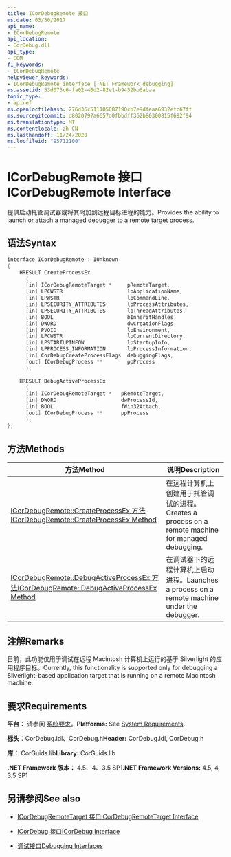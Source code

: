 ```yaml
---
title: ICorDebugRemote 接口
ms.date: 03/30/2017
api_name:
- ICorDebugRemote
api_location:
- CorDebug.dll
api_type:
- COM
f1_keywords:
- ICorDebugRemote
helpviewer_keywords:
- ICorDebugRemote interface [.NET Framework debugging]
ms.assetid: 53d073c6-fa02-40d2-82e1-b9452bb6abaa
topic_type:
- apiref
ms.openlocfilehash: 276d36c511105087190cb7e9dfeaa6932efc67ff
ms.sourcegitcommit: d8020797a6657d0fbbdff362b80300815f682f94
ms.translationtype: MT
ms.contentlocale: zh-CN
ms.lasthandoff: 11/24/2020
ms.locfileid: "95712100"
---
```

# <a name="icordebugremote-interface"></a><span data-ttu-id="367b3-102">ICorDebugRemote 接口</span><span class="sxs-lookup"><span data-stu-id="367b3-102">ICorDebugRemote Interface</span></span>

<span data-ttu-id="367b3-103">提供启动托管调试器或将其附加到远程目标进程的能力。</span><span class="sxs-lookup"><span data-stu-id="367b3-103">Provides the ability to launch or attach a managed debugger to a remote target process.</span></span>  
  
## <a name="syntax"></a><span data-ttu-id="367b3-104">语法</span><span class="sxs-lookup"><span data-stu-id="367b3-104">Syntax</span></span>  
  
```cpp  
interface ICorDebugRemote : IUnknown  
{  
    HRESULT CreateProcessEx  
      (  
      [in] ICorDebugRemoteTarget *     pRemoteTarget,  
      [in] LPCWSTR                     lpApplicationName,  
      [in] LPWSTR                      lpCommandLine,  
      [in] LPSECURITY_ATTRIBUTES       lpProcessAttributes,  
      [in] LPSECURITY_ATTRIBUTES       lpThreadAttributes,  
      [in] BOOL                        bInheritHandles,  
      [in] DWORD                       dwCreationFlags,  
      [in] PVOID                       lpEnvironment,  
      [in] LPCWSTR                     lpCurrentDirectory,  
      [in] LPSTARTUPINFOW              lpStartupInfo,  
      [in] LPPROCESS_INFORMATION       lpProcessInformation,  
      [in] CorDebugCreateProcessFlags  debuggingFlags,  
      [out] ICorDebugProcess **        ppProcess  
      );  
  
    HRESULT DebugActiveProcessEx  
      (  
      [in] ICorDebugRemoteTarget *   pRemoteTarget,  
      [in] DWORD                     dwProcessId,  
      [in] BOOL                      fWin32Attach,  
      [out] ICorDebugProcess **      ppProcess  
      );  
};  
```  
  
## <a name="methods"></a><span data-ttu-id="367b3-105">方法</span><span class="sxs-lookup"><span data-stu-id="367b3-105">Methods</span></span>  
  
|<span data-ttu-id="367b3-106">方法</span><span class="sxs-lookup"><span data-stu-id="367b3-106">Method</span></span>|<span data-ttu-id="367b3-107">说明</span><span class="sxs-lookup"><span data-stu-id="367b3-107">Description</span></span>|  
|------------|-----------------|  
|[<span data-ttu-id="367b3-108">ICorDebugRemote::CreateProcessEx 方法</span><span class="sxs-lookup"><span data-stu-id="367b3-108">ICorDebugRemote::CreateProcessEx Method</span></span>](icordebugremote-createprocessex-method.md)|<span data-ttu-id="367b3-109">在远程计算机上创建用于托管调试的进程。</span><span class="sxs-lookup"><span data-stu-id="367b3-109">Creates a process on a remote machine for managed debugging.</span></span>|  
|[<span data-ttu-id="367b3-110">ICorDebugRemote::DebugActiveProcessEx 方法</span><span class="sxs-lookup"><span data-stu-id="367b3-110">ICorDebugRemote::DebugActiveProcessEx Method</span></span>](icordebugremote-debugactiveprocessex-method.md)|<span data-ttu-id="367b3-111">在调试器下的远程计算机上启动进程。</span><span class="sxs-lookup"><span data-stu-id="367b3-111">Launches a process on a remote machine under the debugger.</span></span>|  
  
## <a name="remarks"></a><span data-ttu-id="367b3-112">注解</span><span class="sxs-lookup"><span data-stu-id="367b3-112">Remarks</span></span>  

 <span data-ttu-id="367b3-113">目前，此功能仅用于调试在远程 Macintosh 计算机上运行的基于 Silverlight 的应用程序目标。</span><span class="sxs-lookup"><span data-stu-id="367b3-113">Currently, this functionality is supported only for debugging a Silverlight-based application target that is running on a remote Macintosh machine.</span></span>  
  
## <a name="requirements"></a><span data-ttu-id="367b3-114">要求</span><span class="sxs-lookup"><span data-stu-id="367b3-114">Requirements</span></span>  

 <span data-ttu-id="367b3-115">**平台：** 请参阅 [系统要求](../../get-started/system-requirements.md)。</span><span class="sxs-lookup"><span data-stu-id="367b3-115">**Platforms:** See [System Requirements](../../get-started/system-requirements.md).</span></span>  
  
 <span data-ttu-id="367b3-116">**标头**：CorDebug.idl、CorDebug.h</span><span class="sxs-lookup"><span data-stu-id="367b3-116">**Header:** CorDebug.idl, CorDebug.h</span></span>  
  
 <span data-ttu-id="367b3-117">**库：** CorGuids.lib</span><span class="sxs-lookup"><span data-stu-id="367b3-117">**Library:** CorGuids.lib</span></span>  
  
 <span data-ttu-id="367b3-118">**.NET Framework 版本：** 4.5、4、3.5 SP1</span><span class="sxs-lookup"><span data-stu-id="367b3-118">**.NET Framework Versions:** 4.5, 4, 3.5 SP1</span></span>  
  
## <a name="see-also"></a><span data-ttu-id="367b3-119">另请参阅</span><span class="sxs-lookup"><span data-stu-id="367b3-119">See also</span></span>

- [<span data-ttu-id="367b3-120">ICorDebugRemoteTarget 接口</span><span class="sxs-lookup"><span data-stu-id="367b3-120">ICorDebugRemoteTarget Interface</span></span>](icordebugremotetarget-interface.md)
- [<span data-ttu-id="367b3-121">ICorDebug 接口</span><span class="sxs-lookup"><span data-stu-id="367b3-121">ICorDebug Interface</span></span>](icordebug-interface.md)

- [<span data-ttu-id="367b3-122">调试接口</span><span class="sxs-lookup"><span data-stu-id="367b3-122">Debugging Interfaces</span></span>](debugging-interfaces.md)
